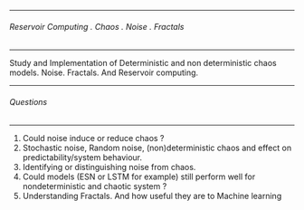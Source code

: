 ------------------------------------------------
###### Reservoir Computing . Chaos . Noise . Fractals
-----------------------------------------------
Study and Implementation of Deterministic and non deterministic chaos models. Noise. Fractals. And Reservoir computing.


------------------------------------------------
 ###### Questions
-----------------------------------------------
  1. Could noise induce or reduce chaos ?
  2. Stochastic noise, Random noise, (non)deterministic chaos and effect on predictability/system behaviour.
  3. Identifying or distinguishing noise from chaos.
  4. Could models  (ESN or LSTM for example) still perform well for nondeterministic and chaotic system ?
  5. Understanding Fractals. And how useful they are to Machine learning
  
